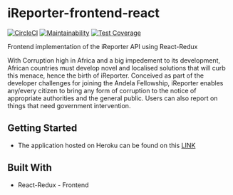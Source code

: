# iReporter-frontend-react

[![CircleCI](https://circleci.com/gh/richien/iReporter-frontend-react.svg?style=svg)](https://circleci.com/gh/richien/iReporter-frontend-react)   [![Maintainability](https://api.codeclimate.com/v1/badges/a973ba239a9ee93a4987/maintainability)](https://codeclimate.com/github/richien/iReporter-frontend-react/maintainability)   [![Test Coverage](https://api.codeclimate.com/v1/badges/a973ba239a9ee93a4987/test_coverage)](https://codeclimate.com/github/richien/iReporter-frontend-react/test_coverage)

Frontend implementation of the iReporter API using React-Redux

With Corruption high in Africa and a big impedement to its development, African countries must develop novel and localised solutions that will curb this menace, hence the birth of iReporter.
Conceived as part of the developer challenges for joining the Andela Fellowship, iReporter enables any/every citizen to bring any form of corruption to the notice of appropriate authorities and the general public. Users can also report on things that need government intervention.

## Getting Started

- The application hosted on Heroku can be found on this [LINK](https://ireporter-frontend.herokuapp.com/) 

## Built With

* React-Redux - Frontend